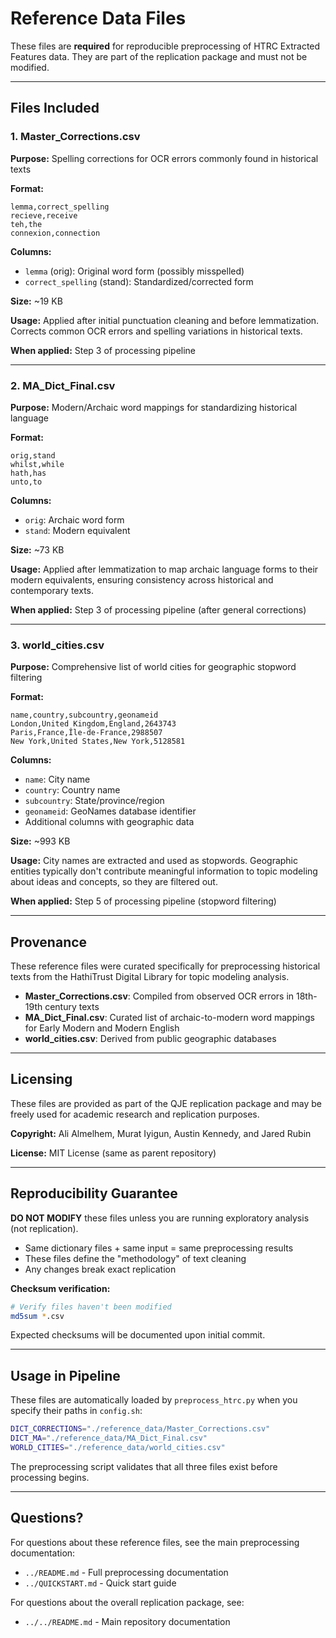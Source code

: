# Reference Data Files

These files are **required** for reproducible preprocessing of HTRC Extracted Features data. They are part of the replication package and must not be modified.

---

## Files Included

### 1. Master_Corrections.csv

**Purpose:** Spelling corrections for OCR errors commonly found in historical texts

**Format:**
```csv
lemma,correct_spelling
recieve,receive
teh,the
connexion,connection
```

**Columns:**
- `lemma` (orig): Original word form (possibly misspelled)
- `correct_spelling` (stand): Standardized/corrected form

**Size:** ~19 KB

**Usage:** Applied after initial punctuation cleaning and before lemmatization. Corrects common OCR errors and spelling variations in historical texts.

**When applied:** Step 3 of processing pipeline

---

### 2. MA_Dict_Final.csv

**Purpose:** Modern/Archaic word mappings for standardizing historical language

**Format:**
```csv
orig,stand
whilst,while
hath,has
unto,to
```

**Columns:**
- `orig`: Archaic word form
- `stand`: Modern equivalent

**Size:** ~73 KB

**Usage:** Applied after lemmatization to map archaic language forms to their modern equivalents, ensuring consistency across historical and contemporary texts.

**When applied:** Step 3 of processing pipeline (after general corrections)

---

### 3. world_cities.csv

**Purpose:** Comprehensive list of world cities for geographic stopword filtering

**Format:**
```csv
name,country,subcountry,geonameid
London,United Kingdom,England,2643743
Paris,France,Île-de-France,2988507
New York,United States,New York,5128581
```

**Columns:**
- `name`: City name
- `country`: Country name
- `subcountry`: State/province/region
- `geonameid`: GeoNames database identifier
- Additional columns with geographic data

**Size:** ~993 KB

**Usage:** City names are extracted and used as stopwords. Geographic entities typically don't contribute meaningful information to topic modeling about ideas and concepts, so they are filtered out.

**When applied:** Step 5 of processing pipeline (stopword filtering)

---

## Provenance

These reference files were curated specifically for preprocessing historical texts from the HathiTrust Digital Library for topic modeling analysis.

- **Master_Corrections.csv**: Compiled from observed OCR errors in 18th-19th century texts
- **MA_Dict_Final.csv**: Curated list of archaic-to-modern word mappings for Early Modern and Modern English
- **world_cities.csv**: Derived from public geographic databases

---

## Licensing

These files are provided as part of the QJE replication package and may be freely used for academic research and replication purposes.

**Copyright:** Ali Almelhem, Murat Iyigun, Austin Kennedy, and Jared Rubin

**License:** MIT License (same as parent repository)

---

## Reproducibility Guarantee

**DO NOT MODIFY** these files unless you are running exploratory analysis (not replication).

- Same dictionary files + same input = same preprocessing results
- These files define the "methodology" of text cleaning
- Any changes break exact replication

**Checksum verification:**

```bash
# Verify files haven't been modified
md5sum *.csv
```

Expected checksums will be documented upon initial commit.

---

## Usage in Pipeline

These files are automatically loaded by `preprocess_htrc.py` when you specify their paths in `config.sh`:

```bash
DICT_CORRECTIONS="./reference_data/Master_Corrections.csv"
DICT_MA="./reference_data/MA_Dict_Final.csv"
WORLD_CITIES="./reference_data/world_cities.csv"
```

The preprocessing script validates that all three files exist before processing begins.

---

## Questions?

For questions about these reference files, see the main preprocessing documentation:
- `../README.md` - Full preprocessing documentation
- `../QUICKSTART.md` - Quick start guide

For questions about the overall replication package, see:
- `../../README.md` - Main repository documentation
